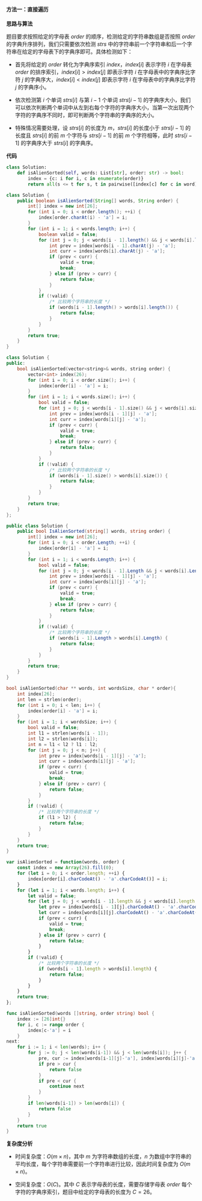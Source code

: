 #### 方法一：直接遍历

**思路与算法**

题目要求按照给定的字母表 $\textit{order}$ 的顺序，检测给定的字符串数组是否按照 $\textit{order}$ 的字典升序排列，我们只需要依次检测 $\textit{strs}$ 中的字符串前一个字符串和后一个字符串在给定的字母表下的字典序即可。具体检测如下：

+ 首先将给定的 $\textit{order}$ 转化为字典序索引 $\textit{index}$，$\textit{index}[i]$ 表示字符 $i$ 在字母表 $\textit{order}$ 的排序索引，$\textit{index}[i] > \textit{index}[j]$ 即表示字符 $i$ 在字母表中的字典序比字符 $j$ 的字典序大，$\textit{index}[i] < \textit{index}[j]$ 即表示字符 $i$ 在字母表中的字典序比字符 $j$ 的字典序小。

+ 依次检测第 $i$ 个单词 $\textit{strs}[i]$ 与第 $i-1$ 个单词 $\textit{strs}[i-1]$ 的字典序大小，我们可以依次判断两个单词中从左到右每个字符的字典序大小，当第一次出现两个字符的字典序不同时，即可判断两个字符串的字典序的大小。

+ 特殊情况需要处理，设 $\textit{strs}[i]$ 的长度为 $m$，$\textit{strs}[i]$ 的长度小于 $\textit{strs}[i-1]$ 的长度且 $\textit{strs}[i]$ 的前 $m$ 个字符与 $\textit{strs}[i-1]$ 的前 $m$ 个字符相等，此时 $\textit{strs}[i-1]$ 的字典序大于 $\textit{strs}[i]$ 的字典序。

**代码**

```Python [sol1-Python3]
class Solution:
    def isAlienSorted(self, words: List[str], order: str) -> bool:
        index = {c: i for i, c in enumerate(order)}
        return all(s <= t for s, t in pairwise([index[c] for c in word] for word in words))
```

```Java [sol1-Java]
class Solution {
    public boolean isAlienSorted(String[] words, String order) {
        int[] index = new int[26];
        for (int i = 0; i < order.length(); ++i) {
            index[order.charAt(i) - 'a'] = i;
        }
        for (int i = 1; i < words.length; i++) {
            boolean valid = false;
            for (int j = 0; j < words[i - 1].length() && j < words[i].length(); j++) {
                int prev = index[words[i - 1].charAt(j) - 'a'];
                int curr = index[words[i].charAt(j) - 'a'];
                if (prev < curr) {
                    valid = true;
                    break;
                } else if (prev > curr) {
                    return false;
                }
            }
            if (!valid) {
                /* 比较两个字符串的长度 */
                if (words[i - 1].length() > words[i].length()) {
                    return false;
                }
            }
        }
        return true;
    }
}
```

```C++ [sol1-C++]
class Solution {
public:
    bool isAlienSorted(vector<string>& words, string order) {
        vector<int> index(26);
        for (int i = 0; i < order.size(); i++) {
            index[order[i] - 'a'] = i;
        }
        for (int i = 1; i < words.size(); i++) {
            bool valid = false;
            for (int j = 0; j < words[i - 1].size() && j < words[i].size(); j++) {
                int prev = index[words[i - 1][j] - 'a'];
                int curr = index[words[i][j] - 'a'];
                if (prev < curr) {
                    valid = true;
                    break;
                } else if (prev > curr) {
                    return false;
                }
            }
            if (!valid) {
                /* 比较两个字符串的长度 */
                if (words[i - 1].size() > words[i].size()) {
                    return false;
                }
            }
        }
        return true;
    }
};
```

```C# [sol1-C#]
public class Solution {
    public bool IsAlienSorted(string[] words, string order) {
        int[] index = new int[26];
        for (int i = 0; i < order.Length; ++i) {
            index[order[i] - 'a'] = i;
        }
        for (int i = 1; i < words.Length; i++) {
            bool valid = false;
            for (int j = 0; j < words[i - 1].Length && j < words[i].Length; j++) {
                int prev = index[words[i - 1][j] - 'a'];
                int curr = index[words[i][j] - 'a'];
                if (prev < curr) {
                    valid = true;
                    break;
                } else if (prev > curr) {
                    return false;
                }
            }
            if (!valid) {
                /* 比较两个字符串的长度 */
                if (words[i - 1].Length > words[i].Length) {
                    return false;
                }
            }
        }
        return true;
    }
}
```

```C [sol1-C]
bool isAlienSorted(char ** words, int wordsSize, char * order){
    int index[26];
    int len = strlen(order);
    for (int i = 0; i < len; i++) {
        index[order[i] - 'a'] = i;
    }
    for (int i = 1; i < wordsSize; i++) {
        bool valid = false;
        int l1 = strlen(words[i - 1]);
        int l2 = strlen(words[i]);
        int n = l1 < l2 ? l1 : l2;
        for (int j = 0; j < n; j++) {
            int prev = index[words[i - 1][j] - 'a'];
            int curr = index[words[i][j] - 'a'];
            if (prev < curr) {
                valid = true;
                break;
            } else if (prev > curr) {
                return false;
            }
        }
        if (!valid) {
            /* 比较两个字符串的长度 */
            if (l1 > l2) {
                return false;
            }
        }
    }
    return true;
}
```

```JavaScript [sol1-JavaScript]
var isAlienSorted = function(words, order) {
    const index = new Array(26).fill(0);
    for (let i = 0; i < order.length; ++i) {
        index[order[i].charCodeAt() - 'a'.charCodeAt()] = i;
    }
    for (let i = 1; i < words.length; i++) {
        let valid = false;
        for (let j = 0; j < words[i - 1].length && j < words[i].length; j++) {
            let prev = index[words[i - 1][j].charCodeAt() - 'a'.charCodeAt()];
            let curr = index[words[i][j].charCodeAt() - 'a'.charCodeAt()];
            if (prev < curr) {
                valid = true;
                break;
            } else if (prev > curr) {
                return false;
            }
        }
        if (!valid) {
            /* 比较两个字符串的长度 */
            if (words[i - 1].length > words[i].length) {
                return false;
            }
        }
    }
    return true;
};
```

```go [sol1-Golang]
func isAlienSorted(words []string, order string) bool {
    index := [26]int{}
    for i, c := range order {
        index[c-'a'] = i
    }
next:
    for i := 1; i < len(words); i++ {
        for j := 0; j < len(words[i-1]) && j < len(words[i]); j++ {
            pre, cur := index[words[i-1][j]-'a'], index[words[i][j]-'a']
            if pre > cur {
                return false
            }
            if pre < cur {
                continue next
            }
        }
        if len(words[i-1]) > len(words[i]) {
            return false
        }
    }
    return true
}
```

**复杂度分析**

- 时间复杂度：$O(m \times n)$，其中 $m$ 为字符串数组的长度，$n$ 为数组中字符串的平均长度，每个字符串需要前一个字符串进行比较，因此时间复杂度为 $O(m \times n)$。

- 空间复杂度：$O(C)$。其中 $C$ 表示字母表的长度，需要存储字母表 $\textit{order}$ 每个字符的字典序索引，题目中给定的字母表的长度为 $C = 26$。